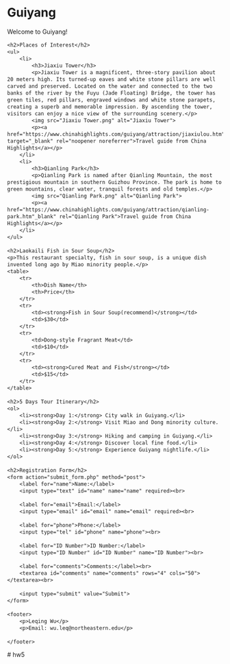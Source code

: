 <!DOCTYPE html>
<html>
<head>
    <title>Welcome to Guiyang</title>
</head>
<body>
    <h1>Guiyang</h1>
    <p>Welcome to Guiyang!</p>

    <h2>Places of Interest</h2>
    <ul>
        <li>
            <h3>Jiaxiu Tower</h3>
            <p>Jiaxiu Tower is a magnificent, three-story pavilion about 20 meters high. Its turned-up eaves and white stone pillars are well carved and preserved. Located on the water and connected to the two banks of the river by the Fuyu (Jade Floating) Bridge, the tower has green tiles, red pillars, engraved windows and white stone parapets, creating a superb and memorable impression. By ascending the tower, visitors can enjoy a nice view of the surrounding scenery.</p>
            <img src="Jiaxiu Tower.png" alt="Jiaxiu Tower">
            <p><a href="https://www.chinahighlights.com/guiyang/attraction/jiaxiulou.htm" target="_blank" rel="noopener noreferrer">Travel guide from China Highlights</a></p>
        </li>
        <li>
            <h3>Qianling Park</h3>
            <p>Qianling Park is named after Qianling Mountain, the most prestigious mountain in southern Guizhou Province. The park is home to green mountains, clear water, tranquil forests and old temples.</p>
            <img src="Qianling Park.png" alt="Qianling Park">
            <p><a href="https://www.chinahighlights.com/guiyang/attraction/qianling-park.htm"_blank" rel="Qianling Park">Travel guide from China Highlights</a></p>
        </li>
    </ul>

    <h2>Laokaili Fish in Sour Soup</h2>
    <p>This restaurant specialty, fish in sour soup, is a unique dish invented long ago by Miao minority people.</p>
    <table>
        <tr>
            <th>Dish Name</th>
            <th>Price</th>
        </tr>
        <tr>
            <td><strong>Fish in Sour Soup(recommend)</strong></td>
            <td>$30</td>
        </tr>
        <tr>
            <td>Dong-style Fragrant Meat</td>
            <td>$10</td>
        </tr>
        <tr>
            <td><strong>Cured Meat and Fish</strong></td>
            <td>$15</td>
        </tr>
    </table>

    <h2>5 Days Tour Itinerary</h2>
    <ol>
        <li><strong>Day 1:</strong> City walk in Guiyang.</li>
        <li><strong>Day 2:</strong> Visit Miao and Dong minority culture.</li>
        <li><strong>Day 3:</strong> Hiking and camping in Guiyang.</li>
        <li><strong>Day 4:</strong> Discover local fine food.</li>
        <li><strong>Day 5:</strong> Experience Guiyang nightlife.</li>
    </ol>

    <h2>Registration Form</h2>
    <form action="submit_form.php" method="post">
        <label for="name">Name:</label>
        <input type="text" id="name" name="name" required><br>

        <label for="email">Email:</label>
        <input type="email" id="email" name="email" required><br>

        <label for="phone">Phone:</label>
        <input type="tel" id="phone" name="phone"><br>

        <label for="ID Number">ID Number:</label>
        <input type="ID Number" id="ID Number" name="ID Number"><br>

        <label for="comments">Comments:</label><br>
        <textarea id="comments" name="comments" rows="4" cols="50"></textarea><br>

        <input type="submit" value="Submit">
    </form>

    <footer>
        <p>Leqing Wu</p>
        <p>Email: wu.leq@northeastern.edu</p>
       
    </footer>
</body>
</html>
# hw5
